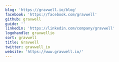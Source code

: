 ```yaml
---
blog: 'https://gravwell.io/blog'
facebook: 'https://facebook.com/gravwell'
github: gravwell
guide: ''
linkedin: 'https://linkedin.com/company/gravwell'
logohandle: gravwellio
sort: gravwell
title: Gravwell
twitter: gravwell_io
website: 'https://www.gravwell.io/'
---
```

